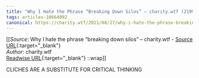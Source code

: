 ```yaml
---
title: "Why I Hate the Phrase “Breaking Down Silos” – charity.wtf (219931650)"
tags: articles-10664092
canonical: https://charity.wtf/2021/08/27/why-i-hate-the-phrase-breaking-down-silos/
---
```


[[_Source_: Why I hate the phrase “breaking down silos” – charity.wtf - [Source URL](https://charity.wtf/2021/08/27/why-i-hate-the-phrase-breaking-down-silos/){:target="_blank"}<br>
_Author_: charity.wtf<br>
[Readwise URL](https://readwise.io/open/219931650){:target="_blank"}
::wrap]]

CLICHES ARE A SUBSTITUTE FOR CRITICAL THINKING
